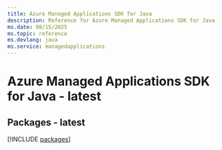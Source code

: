 ```yaml
---
title: Azure Managed Applications SDK for Java
description: Reference for Azure Managed Applications SDK for Java
ms.date: 08/15/2025
ms.topic: reference
ms.devlang: java
ms.service: managedapplications
---
```

# Azure Managed Applications SDK for Java - latest
## Packages - latest
[!INCLUDE [packages](managed-applications-index.md)]